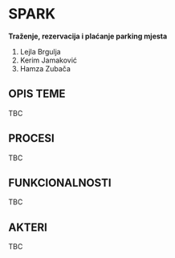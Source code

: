 # SPARK
**Traženje, rezervacija i plaćanje parking mjesta**

1. Lejla Brgulja
2. Kerim Jamaković
3. Hamza Zubača

## OPIS TEME
TBC

## PROCESI
TBC

## FUNKCIONALNOSTI
TBC

## AKTERI
TBC
